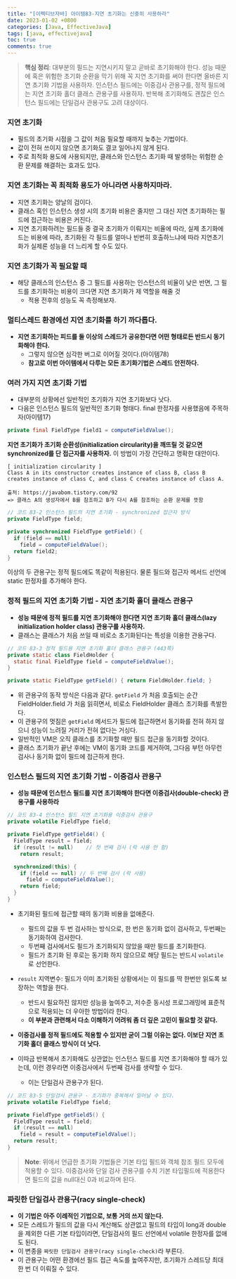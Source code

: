 ```yaml
---
title: "[이펙티브자바] 아이템83-지연 초기화는 신중히 사용하라"
date: 2023-01-02 +0800
categories: [Java, EffectiveJava]
tags: [java, effectivejava]
toc: true
comments: true
---
```


> **핵심 정리**: 대부분의 필드는 지연시키지 말고 곧바로 초기화해야 한다. 성능 때문에 혹은 위험한 초기화 순환을 막기 위해 꼭 지연 초기화를 써야 한다면 올바른 지연 초기화 기법을 사용하자. 인스턴스 필드에는 이중검사 관용구를, 정적 필드에는 지연 초기화 홀더 클래스 관용구를 사용하자. 반복해 초기화해도 괜찮은 인스턴스 필드에는 단일검사 관용구도 고려 대상이다.

### 지연 초기화
- 필드의 초기화 시점을 그 값이 처음 필요할 때까지 늦추는 기법이다.
- 값이 전혀 쓰이지 않으면 초기화도 결코 일어나지 않게 된다.
- 주로 최적화 용도에 사용되지만, 클래스와 인스턴스 초기화 때 발생하는 위험한 순환 문제를 해결하는 효과도 있다.

### 지연 초기화는 꼭 최적화 용도가 아니라면 사용하지마라.
- 지연 초기화는 양날의 검이다.
- 클래스 혹인 인스턴스 생성 시의 초기화 비용은 줄지만 그 대신 지연 초기화하는 필드에 접근하는 비용은 커진다.
- 지연 초기화하려는 필드들 중 결국 초기화가 이뤄지는 비율에 따라, 실제 초기화에 드는 비용에 따라, 초기화된 각 필드를 얼마나 빈번히 호출하느냐에 따라 지연초기화가 실제론 성능을 더 느리게 할 수도 있다.

### 지연 초기화가 꼭 필요할 때
- 해당 클래스의 인스턴스 중 그 필드를 사용하는 인스턴스의 비율이 낮은 반면, 그 필드를 초기화하는 비용이 크다면 지연 초기화가 제 역할을 해줄 것
  - 적용 전후의 성능도 꼭 측정해보자.

### 멀티스레드 환경에선 지연 초기화를 하기 까다롭다.
- <b>지연 초기화하는 피드를 둘 이상의 스레드가 공유한다면 어떤 형태로든 반드시 동기화해야 한다.</b>
  - 그렇지 않으면 심각한 버그로 이어질 것이다.(아이템78)
  - <b>참고로 이번 아이템에서 다루는 모든 초기화기법은 스레드 안전하다.</b>

### 여러 가지 지연 초기화 기법
- 대부분의 상황에선 일반적인 초기화가 지연 초기화보다 낫다.
- 다음은 인스턴스 필드의 일반적인 초기화 형태다. final 한정자를 사용했음에 주목하자(아이템17)

```java
private final FieldType field1 = computeFieldValue();
```

<b>지연 초기화가 초기화 순환성(initialization circularity)을 깨뜨릴 것 같으면 synchronized를 단 접근자를 사용하자.</b> 이 방법이 가장 간단하고 명확한 대안이다.


```
[ initialization circularity ]
Class A in its constructor creates instance of class B, class B creates instance of class C, and class C creates instance of class A.

출처: https://javabom.tistory.com/92
=> 클래스 A의 생성자에서 B를 참조하고 B가 다시 A를 참조하는 순환 문제를 뜻함
```

```java
// 코드 83-2 인스턴스 필드의 지연 초기화 - synchronized 접근자 방식
private FieldType field;

private synchronized FieldType getField() {
  if (field == null)
    field = computeFieldValue();
  return field2;
}
```

이상의 두 관용구는 정적 필드에도 똑같이 적용된다. 물론 필드와 접근자 메서드 선언에 static 한정자를 추가해야 한다.

### 정적 필드의 지연 초기화 기법 - 지연 초기화 홀더 클래스 관용구
- <b>성능 때문에 정적 필드를 지연 초기화해야 한다면 지연 초기화 홀더 클래스(lazy initialization holder class) 관용구를 사용하자.</b>
- 클래스는 클래스가 처음 쓰일 때 비로소 초기화된다는 특성을 이용한 관용구다.

```java
// 코드 83-3 정적 필드용 지연 초기화 홀더 클래스 관용구 (443쪽)
private static class FieldHolder {
  static final FieldType field = computeFieldValue();
}

private static FieldType getField() { return FieldHolder.field; }
```

- 위 관용구의 동작 방식은 다음과 같다. `getField` 가 처음 호출되는 순간 FieldHolder.field 가 처음 읽히면서, 비로소 FieldHolder 클래스 초기화를 촉발한다.
- 이 관용구의 멋짐은 `getField` 메서드가 필드에 접근하면서 동기화를 전혀 하지 않으니 성능이 느려질 거리가 전혀 없다는 거싱다.
- 일반적인 VM은 오직 클래스를 초기화할 때만 필드 접근을 동기화할 것이다.
- 클래스 초기화가 끝난 후에는 VM이 동기화 코드를 제거하여, 그다음 부턴 아무런 검사나 동기화 없이 필드에 접근하게 한다.

### 인스턴스 필드의 지연 초기화 기법 - 이중검사 관용구
- <b>성능 때문에 인스턴스 필드를 지연 초기화해야 한다면 이중검사(double-check) 관용구를 사용하라</b>

```java
// 코드 83-4 인스턴스 필드 지연 초기화용 이중검사 관용구
private volatile FieldType field;

private FieldType getField4() {
  FieldType result = field;
  if (result != null)    // 첫 번째 검사 (락 사용 안 함)
    return result;

  synchronized(this) {
    if (field == null) // 두 번째 검사 (락 사용)
      field = computeFieldValue();
    return field;
  }
}
```

- 초기화된 필드에 접근할 때의 동기화 비용을 없애준다.
  - 필드의 값을 두 번 검사하는 방식으로, 한 번은 동기화 없이 검사하고, 두번째는 동기화하여 검사한다.
  - 두번째 검사에서도 필드가 초기화되지 않았을 때만 필드를 초기화한다.
  - 필드가 초기화 된 후로는 동기화 하지 않으므로 해당 필드는 반드시 `volatile`로 선언한다.
- `result` 지역변수: 필드가 이미 초기화된 상황에서는 이 필드를 딱 한번만 읽도록 보장하는 역할을 한다.
  - 반드시 필요하진 않지만 성능을 높여주고, 저수준 동시성 프로그래밍에 표준적으로 적용되는 더 우아한 방법이라 한다.
  - <b>이 부분과 관련해서 다소 이해하기 어려워 좀 더 깊은 고민이 필요할 것 같다.</b>

- <b>이중검사를 정적 필드에도 적용할 수 있지만 굳이 그럴 이유는 없다. 이보단 지연 초기화 홀더 클래스 방식이 더 낫다.</b>
- 이따금 반복해서 초기화해도 상관없는 인스턴스 필드를 지연 초기화해야 할 때가 있는데, 이런 경우라면 이중검사에서 두번째 검사를 생략할 수 있다.
  - 이는 단일검사 관용구가 된다.

```java
// 코드 83-5 단일검사 관용구 - 초기화가 중복해서 일어날 수 있다.
private volatile FieldType field;

private FieldType getField5() {
  FieldType result = field;
  if (result == null)
    field = result = computeFieldValue();
  return result;
}
```

> **Note**: 위에서 언급한 초기화 기법들은 기본 타입 필드와 객체 참조 필드 모두에 적용할 수 있다. 이중검사와 단일 검사 관용구를 수치 기본 타입필드에 적용한다면 필드의 값을 null대신 0과 비교하며 된다.

### 짜릿한 단일검사 관용구(racy single-check)
- <b>이 기법은 아주 이례적인 기법으로, 보통 거의 쓰지 않는다.</b>
- 모든 스레드가 필드의 값을 다시 계산해도 상관없고 필드의 타입이 long과 double을 제외한 다른 기본 타입이라면, 단일검사의 필드 선언에서 volatile 한정자를 없애도 된다.
- 이 변종을 `짜릿한 단일검사 관용구(racy single-check)`라 부른다.
- 이 관용구는 어떤 환경에선 필드 접근 속도를 높여주지만, 초기화가 스레드당 최대 한 번 더 이뤄질 수 있다. 
